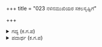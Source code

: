 +++
title = "023 ನಳಿನಮುಖಿಯರ ಸಕಲಸೃಷ್ಟಿಗೆ"

+++

<details><summary>ಗದ್ಯ (ಕ.ಗ.ಪ) </summary>

23. ಸಕಲ ಕಮಲಮುಖಿಯರ ಸೃಷ್ಟಿಗೆ ಇದು ಕಳಸ, ಸೌಂದರ್ಯ ವಸ್ತ್ರದ ವಿಲಾಸ ಇದು, ಮನ್ಮಥನ ವೈಭವ, ರತ್ನಗಳಿಂದ ತುಂಬಿದ ಭಂಡಾರ ಇದು. ಸ್ತ್ರೀಯರ ಶಿರೋಮಣಿ, ಜಗತ್ತಿನ ಸೌಂದರ್ಯದ ಕಾಣ್ಕೆ, ಋಷಿಗಳೆಂಬ ಮರಿಯಾನೆಗಳಿಗೆ ಅಂಕುಶ ಎನ್ನುವಂತೆ ದ್ರೌಪದಿಯ ರೂಪು ಶೋಭಿಸಿದುದು.
</details>

<details><summary>ಪದಾರ್ಥ (ಕ.ಗ.ಪ) </summary>

ವಸನ-ವಸ್ತ್ರ, ವಿಲಸ-ವಿಲಾಸ, ರತಿರಮಣ-ಮನ್ಮಥ, ಕೋಶ-ಭಂಡಾರ, ಸೀಮಂತಮಣಿ-ಬೈತಲೆಯ ಆಭರಣ, ಕಣಿ-ಕಾಣ್ಕೆ, ತಪೋಧನ-ಋಷಿ, ಕಳಭ-ಮರಿಯಾನೆ, ಸೃಣಿ-ಅಂಕುಶ, ಮೆರೆ-ಶೋಭಿಸು
</details>
